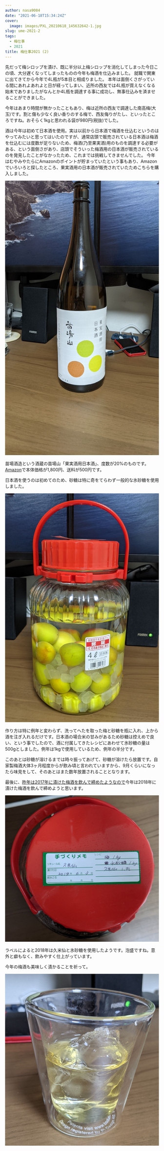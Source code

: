 ```yaml
---
author: nasa9084
date: "2021-06-18T15:34:24Z"
cover:
  image: images/PXL_20210618_145632642-1.jpg
slug: ume-2021-2
tags:
  - 梅仕事
  - 2021
title: 梅仕事2021 (2)
---
```



先だって梅シロップを漬け、既に半分以上梅シロップを消化してしまった今日この頃、大分遅くなってしまったものの今年も梅酒を仕込みました。
就職で関東に出てきてから今年で4L瓶が5本目と相成りました。
本年は面倒くさがっている間にあれよあれよと日が経ってしまい、近所の西友では4L瓶が買えなくなる始末でありましたがなんとか4L瓶を調達する事に成功し、無事仕込みを済ませることができました。

今年はあまり時間が無かったこともあり、梅は近所の西友で調達した南高梅(大玉)です。割と傷も少なく良い香りのする梅で、西友侮りがたし、といったところですね。おそらく1kgと思われる袋が980円(税抜)でした。

酒は今年は初めて日本酒を使用。実は以前から日本酒で梅酒を仕込むというのはやってみたいと思ってはいたのですが、通常店頭で販売されている日本酒は梅酒を仕込むには度数が足りないため、梅酒(乃至果実酒)用のものを調達する必要がある、という面倒さがあり、店頭でそういった梅酒用の日本酒が販売されているのを発見したことがなかったため、これまでは挑戦してきませんでした。
今年はむやみやたらにAmazonのポイントが貯まっていたという事もあり、Amazonでいろいろと探したところ、果実酒用の日本酒が販売されていたためこちらを購入しました。

![](images/PXL_20210618_145710091.jpg)

苗場酒造という酒蔵の苗場山「果実酒用日本酒」、度数が20%のものです。[Amazon](https://amzn.to/35Ar3tW)で本体価格が1,800円、送料が500円です。

日本酒を使うのは初めてのため、砂糖は特に奇をてらわず一般的な氷砂糖を使用しました。

![](images/PXL_20210618_145632642.jpg)

作り方は特に例年と変わらず、洗ってへたを取った梅と砂糖を瓶に入れ、上から酒を注ぎ入れるだけです。日本酒の場合米の甘みがあるため砂糖は控えめで良い、という事でしたので、酒に付属してきたレシピにあわせて氷砂糖の量は500gとしました。例年は1kgで使用しているため、例年の半分です。

このあとは砂糖が溶けるまでは時々振ってあげて、砂糖が溶けたら放置です。自家製梅酒大体3ヶ月程度からが飲み頃と言われていますから、9月くらいになったら味見をして、そのあとはまた数年放置されることとなります。

最後に、[昨年は2017年に漬けた梅酒を飲んで締めたようなので](/ume-2020/)今年は2018年に漬けた梅酒を飲んで締めようと思います。

![](images/PXL_20210618_151906550.jpg)

ラベルによると2018年は久米仙と氷砂糖を使用したようです。泡盛ですね。意外と癖もなく、飲みやすく仕上がっています。

今年の梅酒も美味しく漬かることを祈って。

![](images/PXL_20210618_152347004.jpg)
